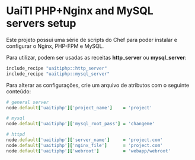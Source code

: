 # UaiTI PHP+Nginx and MySQL servers setup

Este projeto possui uma série de scripts do Chef para poder instalar e configurar
o Nginx, PHP-FPM e MySQL.

Para utilizar, podem ser usadas as receitas **http_server** ou **mysql_server**:

```ruby
include_recipe "uaitiphp::http_server"
include_recipe "uaitiphp::mysql_server"
```

Para alterar as configurações, crie um arquivo de atributos com o seguinte conteúdo:
```ruby
# general server
node.default['uaitiphp']['project_name']    = 'project'

# mysql
node.default['uaitiphp']['mysql_root_pass'] = 'changeme'

# httpd
node.default['uaitiphp']['server_name']     = 'project.com'
node.default['uaitiphp']['nginx_file']      = 'project.com'
node.default['uaitiphp']['webroot']         = 'webapp/webroot'
```
